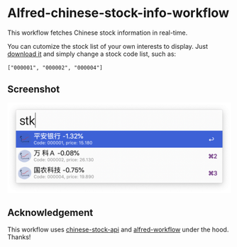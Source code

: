 # Alfred-chinese-stock-info-workflow

This workflow fetches Chinese stock information in real-time.

You can cutomize the stock list of your own interests to display. Just [download it](https://github.com/yuanzhoucq/alfred-chinese-stock-info-workflow/releases/download/1.0/Chinese-Stock-Info.alfredworkflow) and simply change a stock code list, such as:

```
["000001", "000002", "000004"]
```

## Screenshot

![](screenshot/v1.0.png)

## Acknowledgement
This workflow uses [chinese-stock-api](https://github.com/godsarmy/chinese-stock-api) and [alfred-workflow](https://github.com/deanishe/alfred-workflow) under the hood. Thanks!
